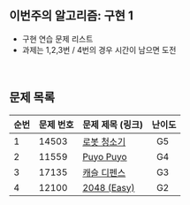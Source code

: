 ## 이번주의 알고리즘: 구현 1
- 구현 연습 문제 리스트
- 과제는 1,2,3번 / 4번의 경우 시간이 남으면 도전

<br>


## 문제 목록

| **순번** | **문제 번호** | **문제 제목 (링크)**                                               | 난이도       | 
|--------|-----------|--------------------------------------------------------------|-----------| 
| 1      | 14503     | [로봇 청소기](https://www.acmicpc.net/problem/14503) | &nbsp; G5 |
| 2      | 11559     | [Puyo Puyo](https://www.acmicpc.net/problem/11559)              | &nbsp; G4 |
| 3      | 17135      | [캐슬 디펜스](https://www.acmicpc.net/problem/17135)                  | &nbsp; G3 |
| 4      | 12100     | [2048 (Easy)](https://www.acmicpc.net/problem/12100)                  | &nbsp; G2 |

<br>
<br>
